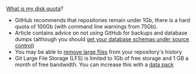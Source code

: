 [What is my disk quota](https://help.github.com/en/github/managing-large-files/what-is-my-disk-quota)?
- GitHub recommends that repositories remain under 1Gb, there is a hard quota of 100Gb (with command line warnings from 75Gb).
- Article contains advice on not using GitHub for backups and database dumps (although you should [get your database schemas under source control](https://blog.codinghorror.com/get-your-database-under-version-control/))
- You may be able to [remove large files](https://help.github.com/en/github/managing-large-files/removing-files-from-a-repositorys-history) from your repository's history
- Git Large File Storage (LFS) is limited to 1Gb of free storage and 1 GB a month of free bandwidth. You can increase this with a [data pack](https://help.github.com/en/github/setting-up-and-managing-billing-and-payments-on-github/about-billing-for-git-large-file-storage)
